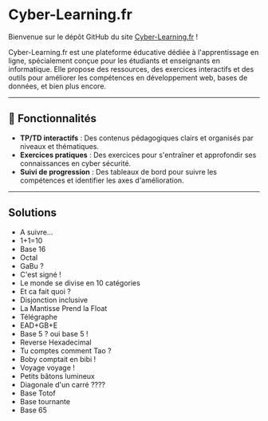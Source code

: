 # Cyber-Learning.fr

Bienvenue sur le dépôt GitHub du site [Cyber-Learning.fr](https://cyber-learning.fr) !

Cyber-Learning.fr est une plateforme éducative dédiée à l'apprentissage en ligne, spécialement conçue pour les étudiants et enseignants en informatique. Elle propose des ressources, des exercices interactifs et des outils pour améliorer les compétences en développement web, bases de données, et bien plus encore.

---

## 🚀 Fonctionnalités

- **TP/TD interactifs** : Des contenus pédagogiques clairs et organisés par niveaux et thématiques.
- **Exercices pratiques** : Des exercices pour s'entraîner et approfondir ses connaissances en cyber sécurité.
- **Suivi de progression** : Des tableaux de bord pour suivre les compétences et identifier les axes d'amélioration.

---

## Solutions

+ A suivre...
+ 1+1=10
+ Base 16
+ Octal
+ GaBu ?
+ C'est signé !
+ Le monde se divise en 10 catégories
+ Et ca fait quoi ?
+ Disjonction inclusive
+ La Mantisse Prend la Float
+ Télégraphe
+ EAD+GB+E
+ Base 5 ? oui base 5 !
+ Reverse Hexadecimal
+ Tu comptes comment Tao ?
+ Boby comptait en bibi !
+ Voyage voyage !
+ Petits bâtons lumineux
+ Diagonale d'un carré ????
+ Base Totof
+ Base tournante
+ Base 65


